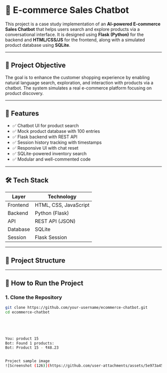 # 🛒 E-commerce Sales Chatbot

This project is a case study implementation of an **AI-powered E-commerce Sales Chatbot** that helps users search and explore products via a conversational interface. It is designed using **Flask (Python)** for the backend and **HTML/CSS/JS** for the frontend, along with a simulated product database using **SQLite**.

---

## 📌 Project Objective

The goal is to enhance the customer shopping experience by enabling natural language search, exploration, and interaction with products via a chatbot. The system simulates a real e-commerce platform focusing on product discovery.

---

## 🧠 Features

- ✅ Chatbot UI for product search
- ✅ Mock product database with 100 entries
- ✅ Flask backend with REST API
- ✅ Session history tracking with timestamps
- ✅ Responsive UI with chat reset
- ✅ SQLite-powered inventory search
- ✅ Modular and well-commented code

---

## 🛠️ Tech Stack

| Layer       | Technology         |
|-------------|--------------------|
| Frontend    | HTML, CSS, JavaScript |
| Backend     | Python (Flask)     |
| API         | REST API (JSON)    |
| Database    | SQLite             |
| Session     | Flask Session      |

---

## 📁 Project Structure




---

## 🚀 How to Run the Project

### 1. Clone the Repository

```bash
git clone https://github.com/your-username/ecommerce-chatbot.git
cd ecommerce-chatbot





You: product 15
Bot: Found 1 products:
Bot: Product 15 - ₹48.23


Project sample image
![Screenshot (126)](https://github.com/user-attachments/assets/5e973a45-3eb7-425f-8e88-75613236ae3f)
